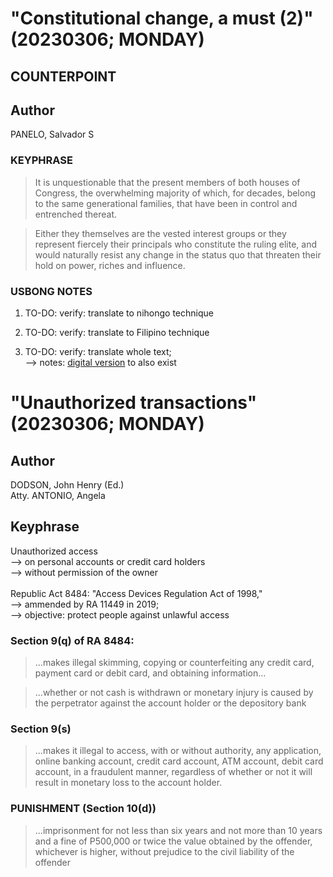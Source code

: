 # "Constitutional change, a must (2)" (20230306; MONDAY)

## COUNTERPOINT

## Author

PANELO, Salvador S

### KEYPHRASE

> It is unquestionable that the present members of both houses of Congress, the overwhelming majority of which, for decades, belong to the same generational families, that have been in control and entrenched thereat. 

> Either they themselves are the vested interest groups or they represent fiercely their principals who constitute the ruling elite, and would naturally resist any change in the status quo that threaten their hold on power, riches and influence.

### USBONG NOTES

1) TO-DO: verify: translate to nihongo technique

2) TO-DO: verify: translate to Filipino technique

3) TO-DO: verify: translate whole text;<br/>
--> notes: [digital version](https://tribune.net.ph/2023/03/05/constitutional-change-a-must-2/) to also exist 

# "Unauthorized transactions" (20230306; MONDAY)

## Author

DODSON, John Henry (Ed.)<br/>
Atty. ANTONIO, Angela

## Keyphrase

Unauthorized access<br/>
--> on personal accounts or credit card holders <br/>
--> without permission of the owner<br/>
<br/>
Republic Act 8484: "Access Devices Regulation Act of 1998,"<br/>
--> ammended by RA 11449 in 2019;<br/>
--> objective: protect people against unlawful access

### Section 9(q) of RA 8484:

> ...makes illegal skimming, copying or counterfeiting any credit card, payment card or debit card, and obtaining information...

> ...whether or not cash is withdrawn or monetary injury is caused by the perpetrator against the account holder or the depository bank

### Section 9(s)

> ...makes it illegal to access, with or without authority, any application, online banking account, credit card account, ATM account, debit card account, in a fraudulent manner, regardless of whether or not it will result in monetary loss to the account holder.


### PUNISHMENT (Section 10(d))

> ...imprisonment for not less than six years and not more than 10 years and a fine of P500,000 or twice the value obtained by the offender, whichever is higher, without prejudice to the civil liability of the offender



